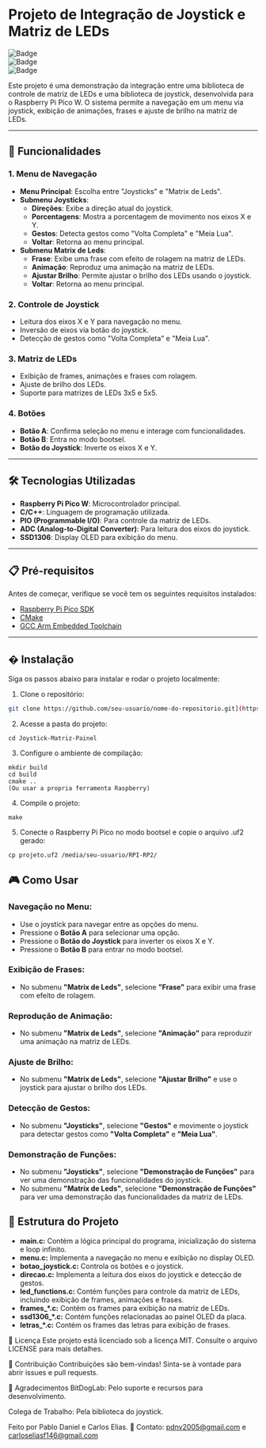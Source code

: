 # Projeto de Integração de Joystick e Matriz de LEDs

![Badge](https://img.shields.io/badge/Status-Em%20Desenvolvimento-yellow)  
![Badge](https://img.shields.io/badge/Licença-MIT-blue)  
![Badge](https://img.shields.io/badge/Version-1.0.0-green)

Este projeto é uma demonstração da integração entre uma biblioteca de controle de matriz de LEDs e uma biblioteca de joystick, desenvolvida para o Raspberry Pi Pico W. O sistema permite a navegação em um menu via joystick, exibição de animações, frases e ajuste de brilho na matriz de LEDs.

---

## 🚀 Funcionalidades

### 1. **Menu de Navegação**
   - **Menu Principal**: Escolha entre "Joysticks" e "Matrix de Leds".
   - **Submenu Joysticks**:
     - **Direções**: Exibe a direção atual do joystick.
     - **Porcentagens**: Mostra a porcentagem de movimento nos eixos X e Y.
     - **Gestos**: Detecta gestos como "Volta Completa" e "Meia Lua".
     - **Voltar**: Retorna ao menu principal.
   - **Submenu Matrix de Leds**:
     - **Frase**: Exibe uma frase com efeito de rolagem na matriz de LEDs.
     - **Animação**: Reproduz uma animação na matriz de LEDs.
     - **Ajustar Brilho**: Permite ajustar o brilho dos LEDs usando o joystick.
     - **Voltar**: Retorna ao menu principal.

### 2. **Controle de Joystick**
   - Leitura dos eixos X e Y para navegação no menu.
   - Inversão de eixos via botão do joystick.
   - Detecção de gestos como "Volta Completa" e "Meia Lua".

### 3. **Matriz de LEDs**
   - Exibição de frames, animações e frases com rolagem.
   - Ajuste de brilho dos LEDs.
   - Suporte para matrizes de LEDs 3x5 e 5x5.

### 4. **Botões**
   - **Botão A**: Confirma seleção no menu e interage com funcionalidades.
   - **Botão B**: Entra no modo bootsel.
   - **Botão do Joystick**: Inverte os eixos X e Y.

---

## 🛠️ Tecnologias Utilizadas

- **Raspberry Pi Pico W**: Microcontrolador principal.
- **C/C++**: Linguagem de programação utilizada.
- **PIO (Programmable I/O)**: Para controle da matriz de LEDs.
- **ADC (Analog-to-Digital Converter)**: Para leitura dos eixos do joystick.
- **SSD1306**: Display OLED para exibição do menu.

---

## 📋 Pré-requisitos

Antes de começar, verifique se você tem os seguintes requisitos instalados:

- [Raspberry Pi Pico SDK](https://github.com/raspberrypi/pico-sdk)
- [CMake](https://cmake.org/)
- [GCC Arm Embedded Toolchain](https://developer.arm.com/tools-and-software/open-source-software/developer-tools/gnu-toolchain/gnu-rm)

---

## �️ Instalação

Siga os passos abaixo para instalar e rodar o projeto localmente:

1. Clone o repositório:
```bash
git clone https://github.com/seu-usuario/nome-do-repositorio.git](https://github.com/MmonkeyBu/Joystick-Matriz-Painel.git)
```

2. Acesse a pasta do projeto:

```
cd Joystick-Matriz-Painel
```

3. Configure o ambiente de compilação:

```
mkdir build
cd build
cmake ..
(Ou usar a propria ferramenta Raspberry)
```

4. Compile o projeto:
```
make
```

5. Conecte o Raspberry Pi Pico no modo bootsel e copie o arquivo .uf2 gerado:
```
cp projeto.uf2 /media/seu-usuario/RPI-RP2/
```
## 🎮 Como Usar

### Navegação no Menu:
- Use o joystick para navegar entre as opções do menu.
- Pressione o **Botão A** para selecionar uma opção.
- Pressione o **Botão do Joystick** para inverter os eixos X e Y.
- Pressione o **Botão B** para entrar no modo bootsel.

### Exibição de Frases:
- No submenu **"Matrix de Leds"**, selecione **"Frase"** para exibir uma frase com efeito de rolagem.

### Reprodução de Animação:
- No submenu **"Matrix de Leds"**, selecione **"Animação"** para reproduzir uma animação na matriz de LEDs.

### Ajuste de Brilho:
- No submenu **"Matrix de Leds"**, selecione **"Ajustar Brilho"** e use o joystick para ajustar o brilho dos LEDs.

### Detecção de Gestos:
- No submenu **"Joysticks"**, selecione **"Gestos"** e movimente o joystick para detectar gestos como **"Volta Completa"** e **"Meia Lua"**.

### Demonstração de Funções:
- No submenu **"Joysticks"**, selecione **"Demonstração de Funções"** para ver uma demonstração das funcionalidades do joystick.
- No submenu **"Matrix de Leds"**, selecione **"Demonstração de Funções"** para ver uma demonstração das funcionalidades da matriz de LEDs.

## 📂 Estrutura do Projeto

- **main.c:** Contém a lógica principal do programa, inicialização do sistema e loop infinito.
- **menu.c:** Implementa a navegação no menu e exibição no display OLED.
- **botao_joystick.c:** Controla os botões e o joystick.
- **direcao.c:** Implementa a leitura dos eixos do joystick e detecção de gestos.
- **led_functions.c:** Contém funções para controle da matriz de LEDs, incluindo exibição de frames, animações e frases.
- **frames_*.c:** Contém os frames para exibição na matriz de LEDs.
- **ssd1306_*.c:** Contém funções relacionadas ao painel OLED da placa.
- **letras_*.c:** Contém os frames das letras para exibição de frases.


📝 Licença
Este projeto está licenciado sob a licença MIT. Consulte o arquivo LICENSE para mais detalhes.

🤝 Contribuição
Contribuições são bem-vindas! Sinta-se à vontade para abrir issues e pull requests.

🙏 Agradecimentos
BitDogLab: Pelo suporte e recursos para desenvolvimento.

Colega de Trabalho: Pela biblioteca do joystick.

Feito por Pablo Daniel e Carlos Elias.
📧 Contato: pdnv2005@gmail.com e carloseliasf146@gmail.com
